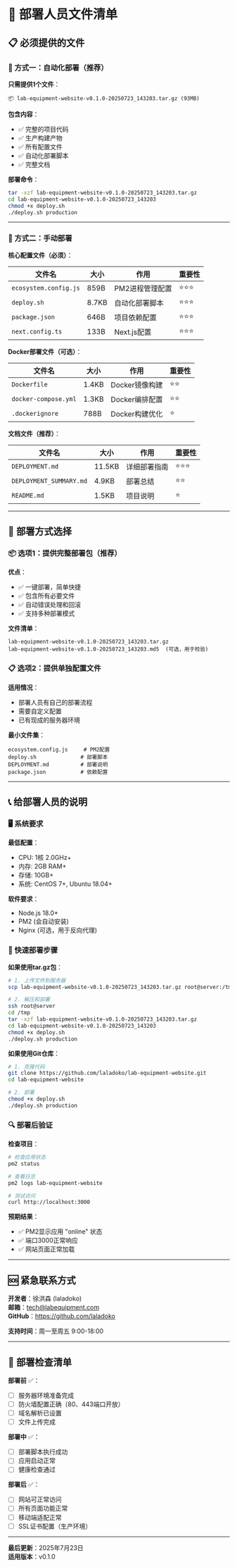 # 🚀 部署人员文件清单

## 📋 必须提供的文件

### 🎯 方式一：自动化部署（推荐）

**只需提供1个文件**：
```
📦 lab-equipment-website-v0.1.0-20250723_143203.tar.gz (93MB)
```

**包含内容**：
- ✅ 完整的项目代码
- ✅ 生产构建产物
- ✅ 所有配置文件
- ✅ 自动化部署脚本
- ✅ 完整文档

**部署命令**：
```bash
tar -xzf lab-equipment-website-v0.1.0-20250723_143203.tar.gz
cd lab-equipment-website-v0.1.0-20250723_143203
chmod +x deploy.sh
./deploy.sh production
```

---

### 🎯 方式二：手动部署

**核心配置文件（必须）**：

| 文件名 | 大小 | 作用 | 重要性 |
|--------|------|------|--------|
| `ecosystem.config.js` | 859B | PM2进程管理配置 | ⭐⭐⭐ |
| `deploy.sh` | 8.7KB | 自动化部署脚本 | ⭐⭐⭐ |
| `package.json` | 646B | 项目依赖配置 | ⭐⭐⭐ |
| `next.config.ts` | 133B | Next.js配置 | ⭐⭐⭐ |

**Docker部署文件（可选）**：

| 文件名 | 大小 | 作用 | 重要性 |
|--------|------|------|--------|
| `Dockerfile` | 1.4KB | Docker镜像构建 | ⭐⭐ |
| `docker-compose.yml` | 1.3KB | Docker编排配置 | ⭐⭐ |
| `.dockerignore` | 788B | Docker构建优化 | ⭐ |

**文档文件（推荐）**：

| 文件名 | 大小 | 作用 | 重要性 |
|--------|------|------|--------|
| `DEPLOYMENT.md` | 11.5KB | 详细部署指南 | ⭐⭐⭐ |
| `DEPLOYMENT_SUMMARY.md` | 4.9KB | 部署总结 | ⭐⭐ |
| `README.md` | 1.5KB | 项目说明 | ⭐ |

---

## 🔧 部署方式选择

### 📦 选项1：提供完整部署包（推荐）

**优点**：
- ✅ 一键部署，简单快捷
- ✅ 包含所有必要文件
- ✅ 自动错误处理和回滚
- ✅ 支持多种部署模式

**文件清单**：
```
lab-equipment-website-v0.1.0-20250723_143203.tar.gz
lab-equipment-website-v0.1.0-20250723_143203.md5  (可选，用于校验)
```

### 📋 选项2：提供单独配置文件

**适用情况**：
- 部署人员有自己的部署流程
- 需要自定义配置
- 已有现成的服务器环境

**最小文件集**：
```
ecosystem.config.js     # PM2配置
deploy.sh              # 部署脚本
DEPLOYMENT.md          # 部署说明
package.json           # 依赖配置
```

---

## 📞 给部署人员的说明

### 🖥️ 系统要求

**最低配置**：
- CPU: 1核 2.0GHz+
- 内存: 2GB RAM+
- 存储: 10GB+
- 系统: CentOS 7+, Ubuntu 18.04+

**软件要求**：
- Node.js 18.0+
- PM2 (会自动安装)
- Nginx (可选，用于反向代理)

### 🚀 快速部署步骤

**如果使用tar.gz包**：
```bash
# 1. 上传文件到服务器
scp lab-equipment-website-v0.1.0-20250723_143203.tar.gz root@server:/tmp/

# 2. 解压和部署
ssh root@server
cd /tmp
tar -xzf lab-equipment-website-v0.1.0-20250723_143203.tar.gz
cd lab-equipment-website-v0.1.0-20250723_143203
chmod +x deploy.sh
./deploy.sh production
```

**如果使用Git仓库**：
```bash
# 1. 克隆代码
git clone https://github.com/laladoko/lab-equipment-website.git
cd lab-equipment-website

# 2. 部署
chmod +x deploy.sh
./deploy.sh production
```

### 🔍 部署后验证

**检查项目**：
```bash
# 检查应用状态
pm2 status

# 查看日志
pm2 logs lab-equipment-website

# 测试访问
curl http://localhost:3000
```

**预期结果**：
- ✅ PM2显示应用 "online" 状态
- ✅ 端口3000正常响应
- ✅ 网站页面正常加载

---

## 🆘 紧急联系方式

**开发者**：徐洪森 (laladoko)  
**邮箱**：tech@labequipment.com  
**GitHub**：https://github.com/laladoko  

**支持时间**：周一至周五 9:00-18:00  

---

## 📝 部署检查清单

**部署前** ✅：
- [ ] 服务器环境准备完成
- [ ] 防火墙配置正确（80、443端口开放）
- [ ] 域名解析已设置
- [ ] 文件上传完成

**部署中** ✅：
- [ ] 部署脚本执行成功
- [ ] 应用启动正常
- [ ] 健康检查通过

**部署后** ✅：
- [ ] 网站可正常访问
- [ ] 所有页面功能正常
- [ ] 移动端适配正常
- [ ] SSL证书配置（生产环境）

---

**最后更新**：2025年7月23日  
**适用版本**：v0.1.0 
